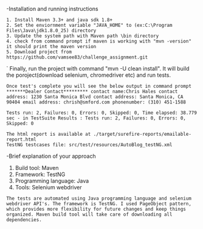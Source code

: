 -Installation and running instructions

    1. Install Maven 3.3+ and java sdk 1.8+
    2. Set the enviornment variable "JAVA_HOME" to (ex:C:\Program Files\Java\jdk1.8.0_25) directory
    3. Update the system path with Maven path \bin directory
    4. check from command prompt if maven is working with "mvn -version" it should print the maven version
    5. Download project from https://github.com/vamsee83/challenge_assignment.git

`   Finally, run the project with command "mvn -U clean install". It will build the poroject(download selenium, chromedriver etc) and     run tests.

    Once test's complete you will see the below output in command prompt *******Dealer Contact********* contact name:Chris Hales contact address: 1230 Santa Monica Blvd contact address: Santa Monica, CA 90404 email address: chrish@smford.com phonenumber: (310) 451-1588

    Tests run: 2, Failures: 0, Errors: 0, Skipped: 0, Time elapsed: 38.779 sec - in TestSuite Results : Tests run: 2, Failures: 0, Errors: 0, Skipped: 0

    The html report is available at ./target/surefire-reports/emailable-report.html 
    TestNG testcases file: src/test/resources/AutoBlog_testNG.xml
 
-Brief explanation of your approach

  1. Build tool: Maven
  2. Framework: TestNG
  3. Programming language: Java
  4. Tools: Selenium webdriver 
  
    The tests are automated using Java programming language and selenium webdriver API's. The framework is TestNG. I used PageObject pattern, which provides more flexibility for future changes and keep things organized. Maven build tool will take care of downloading all dependencies.


